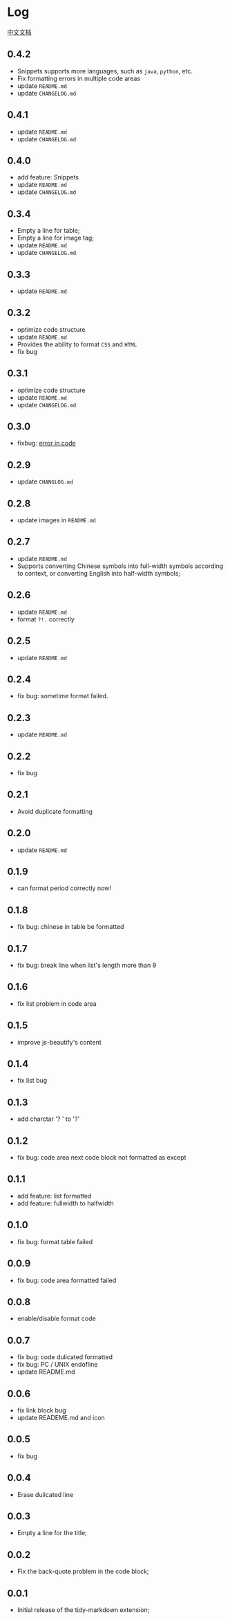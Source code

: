 # Log

[中文文档](./CHANGELOG_CN.md)

## 0.4.2

- Snippets supports more languages, such as `java`, `python`, etc.
- Fix formatting errors in multiple code areas
- update `README.md` 
- update `CHANGELOG.md` 

## 0.4.1

- update `README.md` 
- update `CHANGELOG.md` 

## 0.4.0

- add feature: Snippets
- update `README.md` 
- update `CHANGELOG.md` 

## 0.3.4

- Empty a line for table; 
- Empty a line for image tag; 
- update `README.md` 
- update `CHANGELOG.md` 

## 0.3.3

- update `README.md` 

## 0.3.2

- optimize code structure
- update `README.md` 
- Provides the ability to format `CSS` and `HTML` 
- fix bug

## 0.3.1

- optimize code structure
- update `README.md` 
- update `CHANGELOG.md` 

## 0.3.0

- fixbug: [error in code](https://github.com/sumnow/markdown-formatter/issues/1)

## 0.2.9

- update `CHANGLOG.md` 

## 0.2.8

- update images in `README.md` 

## 0.2.7

- update `README.md` 
- Supports converting Chinese symbols into full-width symbols according to context, or converting English into half-width symbols; 

## 0.2.6

- update `README.md` 
- format `?!.` correctly

## 0.2.5

- update `README.md` 

## 0.2.4

- fix bug: sometime format failed.

## 0.2.3

- update `README.md` 

## 0.2.2

- fix bug

## 0.2.1

- Avoid duplicate formatting

## 0.2.0

- update `README.md` 

## 0.1.9

- can format period correctly now!

## 0.1.8

- fix bug: chinese in table be formatted

## 0.1.7

- fix bug: break line when list's length more than 9

## 0.1.6

- fix list problem in code area

## 0.1.5

- improve js-beautify's content

## 0.1.4

- fix list bug

## 0.1.3

- add charctar '? ' to '?'

## 0.1.2

- fix bug: code area next code block not formatted as except

## 0.1.1

- add feature: list formatted
- add feature: fullwidth to halfwidth

## 0.1.0

- fix bug: format table  failed

## 0.0.9

- fix bug: code area formatted failed

## 0.0.8

- enable/disable format code 

## 0.0.7

- fix bug: code dulicated formatted
- fix bug: PC / UNIX endofline
- update README.md

## 0.0.6 

- fix link block bug
- update READEME.md and icon

## 0.0.5

- fix bug 

## 0.0.4

- Erase dulicated line

## 0.0.3

- Empty a line for the title; 

## 0.0.2

- Fix the back-quote problem in the code block; 

## 0.0.1  

- Initial release of the tidy-markdown extension; 

